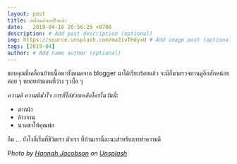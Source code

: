```yaml
---
layout: post
title: เคลื่อนย้ายเสร็จแล้ว
date:   2019-04-16 20:56:25 +0700
description: # Add post description (optional)
img: https://source.unsplash.com/ma3ivTHdyxU # Add image post (optional)
tags: [2019-04]
author: # Add name author (optional)
---
```

ขอบคุณที่เคลื่อนย้ายเนื้อหาทั้งหมดจาก blogger มาได้เรียบร้อยแล้ว จะมีก็มาตรวจทานดูอีกสักหน่อย ค่อย ๆ ทยอยทำตอนที่ว่าง ๆ เบื่อ ๆ <i class="fa fa-child" style="color:plum"></i>

*ความดี ความมีน้ำใจ การที่ได้ช่วยเหลือใครในวันนี้*:
- ตากผ้า
- ล้างจาน
- นวดขาให้คุณพ่อ

อืม ... ยังไงก็เริ่มที่ชีวิตเรา ตัวเรา ที่บ้านเรานี่ละนะสำหรับการทำความดี

*Photo by [Hannah Jacobson](https://unsplash.com/@hannahj236) on [Unsplash](https://unsplash.com)*
